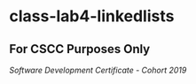 # class-lab4-linkedlists

## For CSCC Purposes Only

*Software Development Certificate - Cohort 2019*
